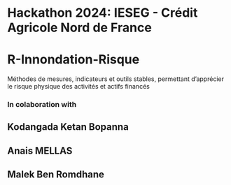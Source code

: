 # Hackathon 2024: IESEG - Crédit Agricole Nord de France 

# R-Innondation-Risque
Méthodes de mesures, indicateurs et outils stables, permettant d’apprécier le risque physique des activités et actifs financés

### In colaboration with
## Kodangada Ketan Bopanna
## Anais MELLAS
## Malek Ben Romdhane

